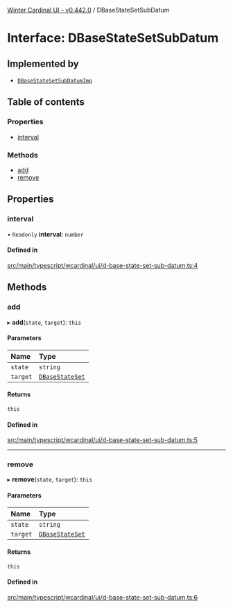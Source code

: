 [Winter Cardinal UI - v0.442.0](../index.md) / DBaseStateSetSubDatum

# Interface: DBaseStateSetSubDatum

## Implemented by

- [`DBaseStateSetSubDatumImp`](../classes/DBaseStateSetSubDatumImp.md)

## Table of contents

### Properties

- [interval](DBaseStateSetSubDatum.md#interval)

### Methods

- [add](DBaseStateSetSubDatum.md#add)
- [remove](DBaseStateSetSubDatum.md#remove)

## Properties

### interval

• `Readonly` **interval**: `number`

#### Defined in

[src/main/typescript/wcardinal/ui/d-base-state-set-sub-datum.ts:4](https://github.com/winter-cardinal/winter-cardinal-ui/blob/v0.442.0/src/main/typescript/wcardinal/ui/d-base-state-set-sub-datum.ts#L4)

## Methods

### add

▸ **add**(`state`, `target`): `this`

#### Parameters

| Name | Type |
| :------ | :------ |
| `state` | `string` |
| `target` | [`DBaseStateSet`](DBaseStateSet.md) |

#### Returns

`this`

#### Defined in

[src/main/typescript/wcardinal/ui/d-base-state-set-sub-datum.ts:5](https://github.com/winter-cardinal/winter-cardinal-ui/blob/v0.442.0/src/main/typescript/wcardinal/ui/d-base-state-set-sub-datum.ts#L5)

___

### remove

▸ **remove**(`state`, `target`): `this`

#### Parameters

| Name | Type |
| :------ | :------ |
| `state` | `string` |
| `target` | [`DBaseStateSet`](DBaseStateSet.md) |

#### Returns

`this`

#### Defined in

[src/main/typescript/wcardinal/ui/d-base-state-set-sub-datum.ts:6](https://github.com/winter-cardinal/winter-cardinal-ui/blob/v0.442.0/src/main/typescript/wcardinal/ui/d-base-state-set-sub-datum.ts#L6)
